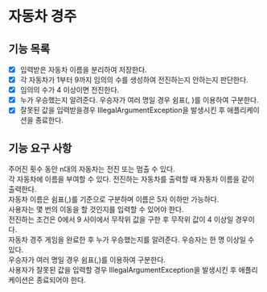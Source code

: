 # 자동차 경주

## 기능 목록
- [x] 입력받은 자동차 이름을 분리하여 저장한다.
- [x] 각 자동차가 1부터 9까지 임의의 수를 생성하여 전진하는지 안하는지 판단한다.
- [x] 임의의 수가 4 이상이면 전진한다.
- [x] 누가 우승했는지 알려준다. 우승자가 여러 명일 경우 쉼표(, )를 이용하여 구분한다.
- [x] 잘못된 값을 입력받을경우 IllegalArgumentException을 발생시킨 후 애플리케이션을 종료한다.

## 기능 요구 사항

주어진 횟수 동안 n대의 자동차는 전진 또는 멈출 수 있다.  
각 자동차에 이름을 부여할 수 있다. 전진하는 자동차를 출력할 때 자동차 이름을 같이 출력한다.  
자동차 이름은 쉼표(,)를 기준으로 구분하며 이름은 5자 이하만 가능하다.  
사용자는 몇 번의 이동을 할 것인지를 입력할 수 있어야 한다.  
전진하는 조건은 0에서 9 사이에서 무작위 값을 구한 후 무작위 값이 4 이상일 경우이다.  
자동차 경주 게임을 완료한 후 누가 우승했는지를 알려준다. 우승자는 한 명 이상일 수 있다.  
우승자가 여러 명일 경우 쉼표(,)를 이용하여 구분한다.  
사용자가 잘못된 값을 입력할 경우 IllegalArgumentException을 발생시킨 후 애플리케이션은 종료되어야 한다.
